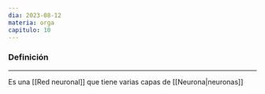 ```yaml
---
dia: 2023-08-12
materia: orga
capitulo: 10
---
```

### Definición
---
Es una [[Red neuronal]] que tiene varias capas de [[Neurona|neuronas]]